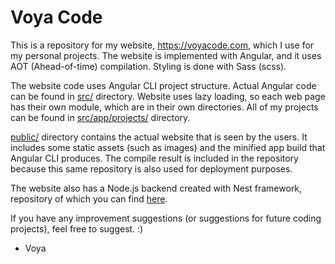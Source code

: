 # Voya Code

This is a repository for my website, https://voyacode.com, which I use for my personal projects. The website is implemented with Angular, and it uses AOT (Ahead-of-time) compilation. Styling is done with Sass (scss).

The website code uses Angular CLI project structure. Actual Angular code can be found in [src/](https://github.com/Voya100/VoyaCode/tree/master/src) directory. Website uses lazy loading, so each web page has their own module, which are in their own directories. All of my projects can be found in [src/app/projects/](https://github.com/Voya100/VoyaCode/tree/master/src/app/projects) directory.

[public/](https://github.com/Voya100/VoyaCode/tree/master/public) directory contains the actual website that is seen by the users. It includes some static assets (such as images) and the minified app build that Angular CLI produces. The compile result is included in the repository because this same repository is also used for deployment purposes.

The website also has a Node.js backend created with Nest framework, repository of which you can find [here](https://github.com/Voya100/VoyaCode-Server).

If you have any improvement suggestions (or suggestions for future coding projects), feel free to suggest. :)

- Voya
